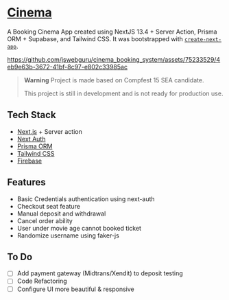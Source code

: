 # [Cinema](https://cn.recrav.com/)

A Booking Cinema App created using NextJS 13.4 + Server Action, Prisma ORM + Supabase, and Tailwind CSS. It was bootstrapped with [`create-next-app`](https://github.com/vercel/next.js/tree/canary/packages/create-next-app).

https://github.com/jswebguru/cinema_booking_system/assets/75233529/4eb9e63b-3672-41bf-8c97-e802c33985ac

> **Warning**
> Project is made based on Compfest 15 SEA candidate.
> 
> This project is still in development and is not ready for production use.

## Tech Stack

- [Next.js](https://nextjs.org) + Server action
- [Next Auth](https://next-auth.js.org)
- [Prisma ORM](https://prisma.io)
- [Tailwind CSS](https://tailwindcss.com)
- [Firebase](https://firebase.google.com)

## Features

- Basic Credentials authentication using next-auth
- Checkout seat feature
- Manual deposit and withdrawal
- Cancel order ability
- User under movie age cannot booked ticket
- Randomize username using faker-js

## To Do

- [ ] Add payment gateway (Midtrans/Xendit) to deposit testing
- [ ] Code Refactoring
- [ ] Configure UI more beautiful & responsive
